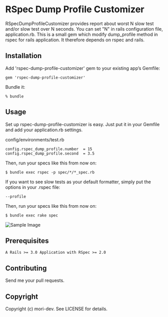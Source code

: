 # RSpec Dump Profile Customizer

RSpecDumpProfileCustomizer provides report about worst N slow test and/or slow test over N seconds. You can set "N" in rails configuration file, application.rb. This is a small gem which modify dump_profile method in rspec for rails application. It therefore depends on rspec and rails.

## Installation

Add 'rspec-dump-profile-customizer' gem to your existing app’s Gemfile:

    gem 'rspec-dump-profile-customizer'

Bundle it:

    % bundle

## Usage

Set up rspec-dump-profile-customizer is easy. Just put it in your Gemfile and add your application.rb settings.

config/environments/test.rb

    config.rspec_dump_profile.number  = 15
    config.rspec_dump_profile.second  = 3.5

Then, run your specs like this from now on:

    $ bundle exec rspec -p spec/*/*_spec.rb

If you want to see slow tests as your default formatter, simply put the options in your .rspec file:

    --profile

Then, run your specs like this from now on:

    $ bundle exec rake spec



![Sample Image](https://github.com/mori-dev/rspec-dump-profile-customizer/raw/master/doc/img/rspec-dump-profile-customizer-sample.png)


## Prerequisites

    A Rails >= 3.0 Application with RSpec >= 2.0

## Contributing

Send me your pull requests.

## Copyright

Copyright (c) mori-dev. See LICENSE for details.
